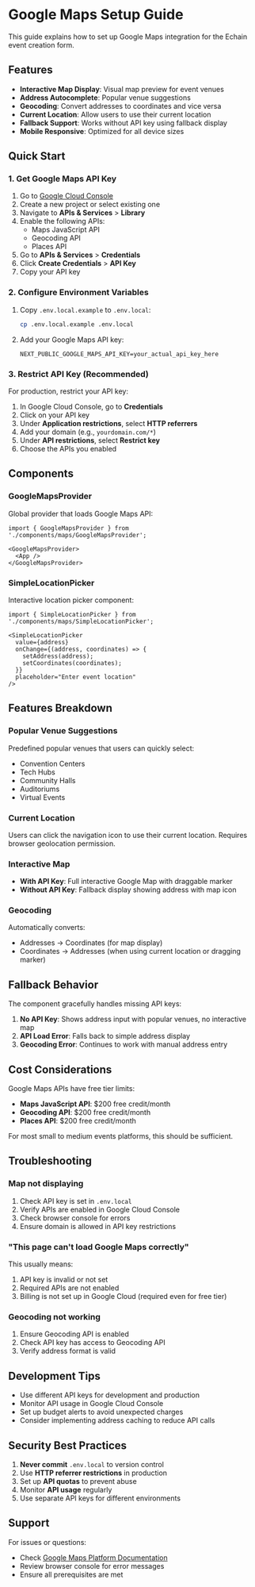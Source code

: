 # Google Maps Setup Guide

This guide explains how to set up Google Maps integration for the Echain event creation form.

## Features

- **Interactive Map Display**: Visual map preview for event venues
- **Address Autocomplete**: Popular venue suggestions
- **Geocoding**: Convert addresses to coordinates and vice versa
- **Current Location**: Allow users to use their current location
- **Fallback Support**: Works without API key using fallback display
- **Mobile Responsive**: Optimized for all device sizes

## Quick Start

### 1. Get Google Maps API Key

1. Go to [Google Cloud Console](https://console.cloud.google.com/)
2. Create a new project or select existing one
3. Navigate to **APIs & Services** > **Library**
4. Enable the following APIs:
   - Maps JavaScript API
   - Geocoding API
   - Places API
5. Go to **APIs & Services** > **Credentials**
6. Click **Create Credentials** > **API Key**
7. Copy your API key

### 2. Configure Environment Variables

1. Copy `.env.local.example` to `.env.local`:
   ```bash
   cp .env.local.example .env.local
   ```

2. Add your Google Maps API key:
   ```env
   NEXT_PUBLIC_GOOGLE_MAPS_API_KEY=your_actual_api_key_here
   ```

### 3. Restrict API Key (Recommended)

For production, restrict your API key:

1. In Google Cloud Console, go to **Credentials**
2. Click on your API key
3. Under **Application restrictions**, select **HTTP referrers**
4. Add your domain (e.g., `yourdomain.com/*`)
5. Under **API restrictions**, select **Restrict key**
6. Choose the APIs you enabled

## Components

### GoogleMapsProvider

Global provider that loads Google Maps API:

```tsx
import { GoogleMapsProvider } from './components/maps/GoogleMapsProvider';

<GoogleMapsProvider>
  <App />
</GoogleMapsProvider>
```

### SimpleLocationPicker

Interactive location picker component:

```tsx
import { SimpleLocationPicker } from './components/maps/SimpleLocationPicker';

<SimpleLocationPicker
  value={address}
  onChange={(address, coordinates) => {
    setAddress(address);
    setCoordinates(coordinates);
  }}
  placeholder="Enter event location"
/>
```

## Features Breakdown

### Popular Venue Suggestions

Predefined popular venues that users can quickly select:
- Convention Centers
- Tech Hubs
- Community Halls
- Auditoriums
- Virtual Events

### Current Location

Users can click the navigation icon to use their current location. Requires browser geolocation permission.

### Interactive Map

- **With API Key**: Full interactive Google Map with draggable marker
- **Without API Key**: Fallback display showing address with map icon

### Geocoding

Automatically converts:
- Addresses → Coordinates (for map display)
- Coordinates → Addresses (when using current location or dragging marker)

## Fallback Behavior

The component gracefully handles missing API keys:

1. **No API Key**: Shows address input with popular venues, no interactive map
2. **API Load Error**: Falls back to simple address display
3. **Geocoding Error**: Continues to work with manual address entry

## Cost Considerations

Google Maps APIs have free tier limits:
- **Maps JavaScript API**: $200 free credit/month
- **Geocoding API**: $200 free credit/month
- **Places API**: $200 free credit/month

For most small to medium events platforms, this should be sufficient.

## Troubleshooting

### Map not displaying

1. Check API key is set in `.env.local`
2. Verify APIs are enabled in Google Cloud Console
3. Check browser console for errors
4. Ensure domain is allowed in API key restrictions

### "This page can't load Google Maps correctly"

This usually means:
1. API key is invalid or not set
2. Required APIs are not enabled
3. Billing is not set up in Google Cloud (required even for free tier)

### Geocoding not working

1. Ensure Geocoding API is enabled
2. Check API key has access to Geocoding API
3. Verify address format is valid

## Development Tips

- Use different API keys for development and production
- Monitor API usage in Google Cloud Console
- Set up budget alerts to avoid unexpected charges
- Consider implementing address caching to reduce API calls

## Security Best Practices

1. **Never commit** `.env.local` to version control
2. Use **HTTP referrer restrictions** in production
3. Set up **API quotas** to prevent abuse
4. Monitor **API usage** regularly
5. Use separate API keys for different environments

## Support

For issues or questions:
- Check [Google Maps Platform Documentation](https://developers.google.com/maps/documentation)
- Review browser console for error messages
- Ensure all prerequisites are met
